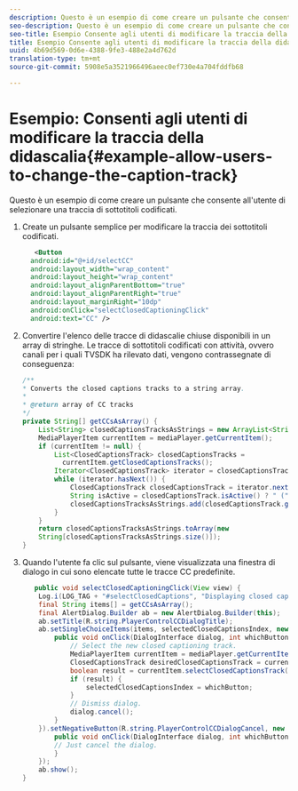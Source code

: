 ```yaml
---
description: Questo è un esempio di come creare un pulsante che consente all'utente di selezionare una traccia di sottotitoli codificati.
seo-description: Questo è un esempio di come creare un pulsante che consente all'utente di selezionare una traccia di sottotitoli codificati.
seo-title: Esempio Consente agli utenti di modificare la traccia della didascalia
title: Esempio Consente agli utenti di modificare la traccia della didascalia
uuid: 4b69d569-0d6e-4388-9fe3-488e2a4d762d
translation-type: tm+mt
source-git-commit: 5908e5a3521966496aeec0ef730e4a704fddfb68

---
```



# Esempio: Consenti agli utenti di modificare la traccia della didascalia{#example-allow-users-to-change-the-caption-track}

Questo è un esempio di come creare un pulsante che consente all&#39;utente di selezionare una traccia di sottotitoli codificati.

1. Create un pulsante semplice per modificare la traccia dei sottotitoli codificati.

   ```xml
      <Button 
     android:id="@+id/selectCC" 
     android:layout_width="wrap_content" 
     android:layout_height="wrap_content" 
     android:layout_alignParentBottom="true" 
     android:layout_alignParentRight="true" 
     android:layout_marginRight="10dp" 
     android:onClick="selectClosedCaptioningClick" 
     android:text="CC" /> 
   ```

1. Convertire l&#39;elenco delle tracce di didascalie chiuse disponibili in un array di stringhe. Le tracce di sottotitoli codificati con attività, ovvero canali per i quali TVSDK ha rilevato dati, vengono contrassegnate di conseguenza:

   ```java
   /** 
   * Converts the closed captions tracks to a string array. 
   * 
   * @return array of CC tracks 
   */ 
   private String[] getCCsAsArray() { 
       List<String> closedCaptionsTracksAsStrings = new ArrayList<String>(); 
       MediaPlayerItem currentItem = mediaPlayer.getCurrentItem(); 
       if (currentItem != null) { 
           List<ClosedCaptionsTrack> closedCaptionsTracks = 
             currentItem.getClosedCaptionsTracks(); 
           Iterator<ClosedCaptionsTrack> iterator = closedCaptionsTracks.iterator(); 
           while (iterator.hasNext()) { 
               ClosedCaptionsTrack closedCaptionsTrack = iterator.next(); 
               String isActive = closedCaptionsTrack.isActive() ? " (" + getString(R.string.active)+ ")" : ""; 
               closedCaptionsTracksAsStrings.add(closedCaptionsTrack.getName() + isActive); 
           } 
       } 
       return closedCaptionsTracksAsStrings.toArray(new 
       String[closedCaptionsTracksAsStrings.size()]); 
   } 
   ```

1. Quando l&#39;utente fa clic sul pulsante, viene visualizzata una finestra di dialogo in cui sono elencate tutte le tracce CC predefinite.

   ```java
      public void selectClosedCaptioningClick(View view) { 
       Log.i(LOG_TAG + "#selectClosedCaptions", "Displaying closed captions chooser dialog."); 
       final String items[] = getCCsAsArray(); 
       final AlertDialog.Builder ab = new AlertDialog.Builder(this); 
       ab.setTitle(R.string.PlayerControlCCDialogTitle); 
       ab.setSingleChoiceItems(items, selectedClosedCaptionsIndex, new DialogInterface.OnClickListener() { 
           public void onClick(DialogInterface dialog, int whichButton) { 
               // Select the new closed captioning track. 
               MediaPlayerItem currentItem = mediaPlayer.getCurrentItem(); 
               ClosedCaptionsTrack desiredClosedCaptionsTrack = currentItem.getClosedCaptionsTracks().get(whichButton); 
               boolean result = currentItem.selectClosedCaptionsTrack(desiredClosedCaptionsTrack); 
               if (result) { 
                   selectedClosedCaptionsIndex = whichButton; 
               } 
               // Dismiss dialog. 
               dialog.cancel(); 
           } 
       }).setNegativeButton(R.string.PlayerControlCCDialogCancel, new DialogInterface.OnClickListener() { 
           public void onClick(DialogInterface dialog, int whichButton) { 
           // Just cancel the dialog. 
           } 
       }); 
       ab.show(); 
   } 
   ```

